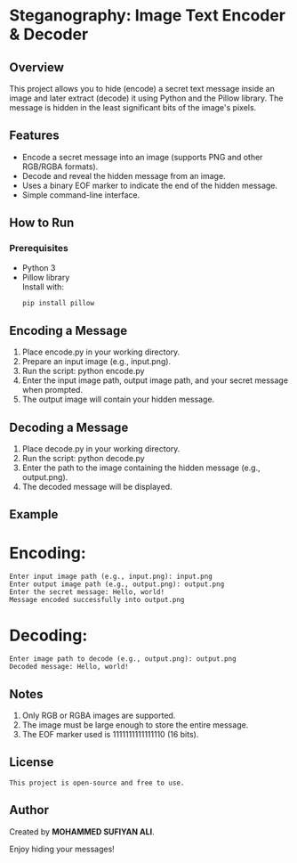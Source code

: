 # Steganography: Image Text Encoder & Decoder

## Overview
This project allows you to hide (encode) a secret text message inside an image and later extract (decode) it using Python and the Pillow library. The message is hidden in the least significant bits of the image's pixels.

## Features
- Encode a secret message into an image (supports PNG and other RGB/RGBA formats).
- Decode and reveal the hidden message from an image.
- Uses a binary EOF marker to indicate the end of the hidden message.
- Simple command-line interface.

## How to Run

### Prerequisites
- Python 3
- Pillow library  
  Install with:
  ```bash
  pip install pillow

## Encoding a Message
1. Place encode.py in your working directory.
2. Prepare an input image (e.g., input.png).
3. Run the script: python encode.py
4. Enter the input image path, output image path, and your secret message when prompted.
5. The output image will contain your hidden message.

## Decoding a Message
1. Place decode.py in your working directory.
2. Run the script: python decode.py
3. Enter the path to the image containing the hidden message (e.g., output.png).
3. The decoded message will be displayed.

## Example
# Encoding:
    Enter input image path (e.g., input.png): input.png
    Enter output image path (e.g., output.png): output.png
    Enter the secret message: Hello, world!
    Message encoded successfully into output.png
# Decoding:
    Enter image path to decode (e.g., output.png): output.png
    Decoded message: Hello, world!

## Notes
1. Only RGB or RGBA images are supported.
2. The image must be large enough to store the entire message.
3. The EOF marker used is 1111111111111110 (16 bits).

## License
    This project is open-source and free to use.

## Author
Created by **MOHAMMED SUFIYAN ALI**.

Enjoy hiding your messages!


